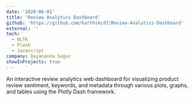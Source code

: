 ```yaml
---
date: '2020-06-01'
title: 'Review Analytics Dashboard'
github: 'https://github.com/karthikcd7/Review-Analytics-Dashboard'
external: ''
tech:
  - NLTK
  - Flask
  - Javascript
company: Dayananda Sagar
showInProjects: true
---
```


An interactive review analytics web dashboard for visualizing product review sentiment, keywords, and metadata through various plots, graphs, and tables using the Plotly Dash framework.
